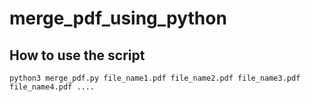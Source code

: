 # merge_pdf_using_python

## How to use the script
```python3
python3 merge_pdf.py file_name1.pdf file_name2.pdf file_name3.pdf file_name4.pdf ....
```
